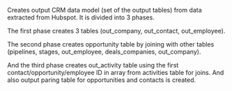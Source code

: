 Creates output CRM data model (set of the output tables) from data extracted from Hubspot.
It is divided into 3 phases. 

The first phase creates 3 tables (out_company, out_contact, out_employee). 

The second phase creates  opportunity table by joining with other tables (pipelines, stages, out_employee, deals_companies, out_company). 

And the third phase creates out_activity table using the first contact/opportunity/employee ID in array from activities table for joins. And also output paring table for opportunities and contacts is created.
